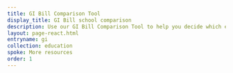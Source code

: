 ```yaml
---
title: GI Bill Comparison Tool
display_title: GI Bill school comparison
description: Use our GI Bill Comparison Tool to help you decide which education program and school is best for you. Find out which benefits you’ll get at your chosen school.
layout: page-react.html
entryname: gi
collection: education
spoke: More resources
order: 1
---
```



